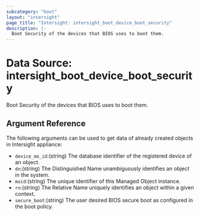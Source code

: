 ```yaml
---
subcategory: "boot"
layout: "intersight"
page_title: "Intersight: intersight_boot_device_boot_security"
description: |-
  Boot Security of the devices that BIOS uses to boot them.
---
```


# Data Source: intersight_boot_device_boot_security
Boot Security of the devices that BIOS uses to boot them.
## Argument Reference
The following arguments can be used to get data of already created objects in Intersight appliance:
* `device_mo_id`:(string) The database identifier of the registered device of an object. 
* `dn`:(string) The Distinguished Name unambiguously identifies an object in the system. 
* `moid`:(string) The unique identifier of this Managed Object instance. 
* `rn`:(string) The Relative Name uniquely identifies an object within a given context. 
* `secure_boot`:(string) The user desired BIOS secure boot as configured in the boot policy. 
